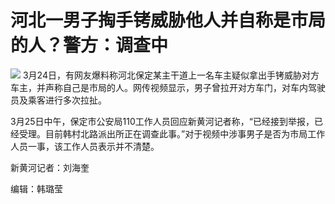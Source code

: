 # 河北一男子掏手铐威胁他人并自称是市局的人？警方：调查中

![](https://inews.gtimg.com/news_bt/OyDnDuhxWu84mil4PmWmcElotlQQd7CCjG38P_lOepiUAAA/1000)
3月24日，有网友爆料称河北保定某主干道上一名车主疑似拿出手铐威胁对方车主，并声称自己是市局的人。网传视频显示，男子曾拉开对方车门，对车内驾驶员及乘客进行多次拉扯。

3月25日中午，保定市公安局110工作人员回应新黄河记者称，“已经接到举报，已经受理。目前韩村北路派出所正在调查此事。”对于视频中涉事男子是否为市局工作人员一事，该工作人员表示并不清楚。

新黄河记者：刘海奎

编辑：韩璐莹

